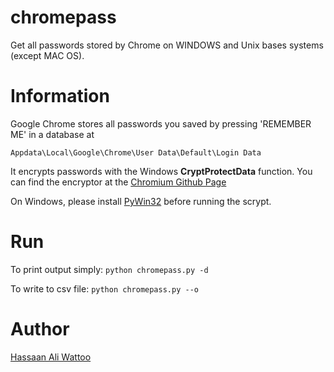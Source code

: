 chromepass
==========

Get all passwords stored by Chrome on WINDOWS and Unix bases systems (except MAC OS).

# Information

Google Chrome stores all passwords you saved by pressing 'REMEMBER ME' in a database at 

``` Appdata\Local\Google\Chrome\User Data\Default\Login Data ```

It encrypts passwords with the Windows <b>CryptProtectData</b> function. 
You can find the encryptor at the [Chromium Github Page](https://github.com/chromium/chromium/blob/trunk/chrome/browser/password_manager/encryptor_win.cc)

On Windows, please install [PyWin32](https://sourceforge.net/projects/pywin32/) before running the scrypt.

# Run

To print output simply:
``` python chromepass.py -d ```


To write to csv file:
``` python chromepass.py --o ```

# Author

[Hassaan Ali Wattoo](https://twitter.com/hassaanaliw)
